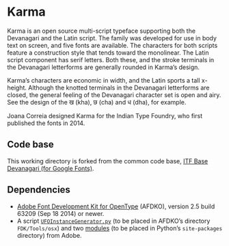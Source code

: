 # Karma

Karma is an open source multi-script typeface supporting both the Devanagari and the Latin script. The family was developed for use in body text on screen, and five fonts are available. The characters for both scripts feature a construction style that tends toward the monolinear. The Latin script component has serif letters. Both these, and the stroke terminals in the Devanagari letterforms are generally rounded in Karma’s design.

Karma’s characters are economic in width, and the Latin sports a tall x-height. Although the knotted terminals in the Devanagari letterforms are closed, the general feeling of the Devanagari character set is open and airy. See the design of the ख (kha), छ (cha) and ध (dha), for example.

Joana Correia designed Karma for the Indian Type Foundry, who first published the fonts in 2014.

## Code base

This working directory is forked from the common code base, [ITF Base Devanagari (for Google Fonts)](https://github.com/itfoundry/base-devanagari-gf).

## Dependencies

- [Adobe Font Development Kit for OpenType](http://www.adobe.com/devnet/opentype/afdko.html) (AFDKO), version 2.5 build 63209 (Sep 18 2014) or newer.
- A script [`UFOInstanceGenerator.py`](https://github.com/adobe-type-tools/python-scripts/blob/master/FDK%20Extras/UFOInstanceGenerator.py) (to be placed in AFDKO’s directory `FDK/Tools/osx`) and two [modules](https://github.com/adobe-type-tools/python-modules) (to be placed in Python’s `site-packages` directory) from Adobe.
